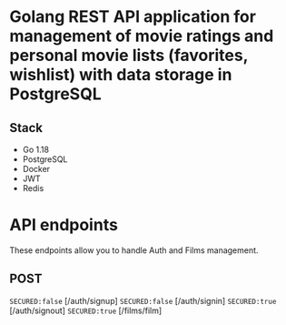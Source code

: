 # Golang REST API application for management of movie ratings and personal movie lists (favorites, wishlist) with data storage in PostgreSQL

## Stack

 - Go 1.18 
 - PostgreSQL 
 - Docker
 - JWT
 - Redis

 # API endpoints

These endpoints allow you to handle Auth and Films management.

## POST
`SECURED:false` [/auth/signup]
`SECURED:false` [/auth/signin]
`SECURED:true` [/auth/signout]
`SECURED:true` [/films/film]
